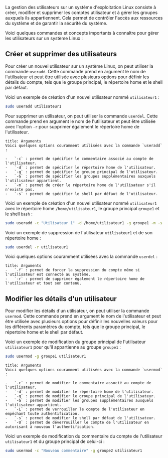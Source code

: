La gestion des utilisateurs sur un système d'exploitation Linux consiste à créer, modifier et supprimer les comptes utilisateur et à gérer les groupes auxquels ils appartiennent. Cela permet de contrôler l'accès aux ressources du système et de garantir la sécurité du système.

Voici quelques commandes et concepts importants à connaître pour gérer les utilisateurs sur un système Linux :

## Créer et supprimer des utilisateurs

Pour créer un nouvel utilisateur sur un système Linux, on peut utiliser la commande `useradd`. Cette commande prend en argument le nom de l'utilisateur et peut être utilisée avec plusieurs options pour définir les détails du compte, tels que le groupe principal, le répertoire home et le shell par défaut.

Voici un exemple de création d'un nouvel utilisateur nommé `utilisateur1` :

```bash
sudo useradd utilisateur1
```

Pour supprimer un utilisateur, on peut utiliser la commande `userdel`. Cette commande prend en argument le nom de l'utilisateur et peut être utilisée avec l'option `-r` pour supprimer également le répertoire home de l'utilisateur.

```ad-note
title: Arguments
Voici quelques options couramment utilisées avec la commande `useradd` :

-   `-c` : permet de spécifier le commentaire associé au compte de l'utilisateur.
-   `-d` : permet de spécifier le répertoire home de l'utilisateur.
-   `-g` : permet de spécifier le groupe principal de l'utilisateur.
-   `-G` : permet de spécifier les groupes supplémentaires auxquels l'utilisateur appartient.
-   `-m` : permet de créer le répertoire home de l'utilisateur s'il n'existe pas.
-   `-s` : permet de spécifier le shell par défaut de l'utilisateur.
```

Voici un exemple de création d'un nouvel utilisateur nommé `utilisateur1` avec le répertoire home `/home/utilisateur1`, le groupe principal `groupe1` et le shell `bash` :

```bash
sudo useradd -c "Utilisateur 1" -d /home/utilisateur1 -g groupe1 -m -s /bin/bash utilisateur1
```

Voici un exemple de suppression de l'utilisateur `utilisateur1` et de son répertoire home :

```bash
sudo userdel -r utilisateur1
```

Voici quelques options couramment utilisées avec la commande `userdel` :

```ad-note
title: Arguments
-   `-f` : permet de forcer la suppression du compte même si l'utilisateur est connecté au système.
-   `-r` : permet de supprimer également le répertoire home de l'utilisateur et tout son contenu.
```

## Modifier les détails d'un utilisateur

Pour modifier les détails d'un utilisateur, on peut utiliser la commande `usermod`. Cette commande prend en argument le nom de l'utilisateur et peut être utilisée avec plusieurs options pour définir les nouvelles valeurs pour les différents paramètres du compte, tels que le groupe principal, le répertoire home et le shell par défaut.

Voici un exemple de modification du groupe principal de l'utilisateur `utilisateur1` pour qu'il appartienne au groupe `groupe1` :

```bash
sudo usermod -g groupe1 utilisateur1
```

```ad-note
title: Arguments
Voici quelques options couramment utilisées avec la commande `usermod` :

-   `-c` : permet de modifier le commentaire associé au compte de l'utilisateur.
-   `-d` : permet de modifier le répertoire home de l'utilisateur.
-   `-g` : permet de modifier le groupe principal de l'utilisateur.
-   `-G` : permet de modifier les groupes supplémentaires auxquels l'utilisateur appartient.
-   `-L` : permet de verrouiller le compte de l'utilisateur en empêchant toute authentification.
-   `-s` : permet de modifier le shell par défaut de l'utilisateur.
-   `-U` : permet de déverrouiller le compte de l'utilisateur en autorisant à nouveau l'authentification.
```

Voici un exemple de modification du commentaire du compte de l'utilisateur `utilisateur1` et du groupe principal de celui-ci :

```bash
sudo usermod -c "Nouveau commentaire" -g groupe2 utilisateur1
```
